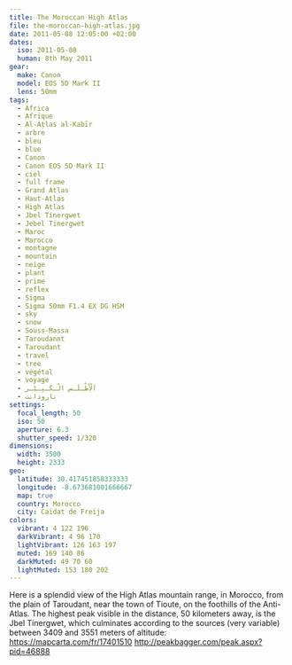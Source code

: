 ```yaml
---
title: The Moroccan High Atlas
file: the-moroccan-high-atlas.jpg
date: 2011-05-08 12:05:00 +02:00
dates:
  iso: 2011-05-08
  human: 8th May 2011
gear:
  make: Canon
  model: EOS 5D Mark II
  lens: 50mm
tags:
  - Africa
  - Afrique
  - Al-Aṭlas al-Kabīr
  - arbre
  - bleu
  - blue
  - Canon
  - Canon EOS 5D Mark II
  - ciel
  - full frame
  - Grand Atlas
  - Haut-Atlas
  - High Atlas
  - Jbel Tinergwet
  - Jebel Tinergwet
  - Maroc
  - Marocco
  - montagne
  - mountain
  - neige
  - plant
  - prime
  - reflex
  - Sigma
  - Sigma 50mm F1.4 EX DG HSM
  - sky
  - snow
  - Souss-Massa
  - Taroudannt
  - Taroudant
  - travel
  - tree
  - végétal
  - voyage
  - اَلْأَطْـلَـس الْـكَـبِـيْـر
  - تارودانت
settings:
  focal_length: 50
  iso: 50
  aperture: 6.3
  shutter_speed: 1/320
dimensions:
  width: 3500
  height: 2333
geo:
  latitude: 30.417451858333333
  longitude: -8.673681001666667
  map: true
  country: Morocco
  city: Caïdat de Freija
colors:
  vibrant: 4 122 196
  darkVibrant: 4 96 170
  lightVibrant: 126 163 197
  muted: 169 140 86
  darkMuted: 49 70 60
  lightMuted: 153 180 202
---
```


Here is a splendid view of the High Atlas mountain range, in Morocco, from the plain of Taroudant, near the town of Tioute, on the foothills of the Anti-Atlas.  The highest peak visible in the distance, 50 kilometers away, is the Jbel Tinergwet, which culminates according to the sources (very variable) between 3409 and 3551 meters of altitude: https://mapcarta.com/fr/17401510 http://peakbagger.com/peak.aspx?pid=46888
